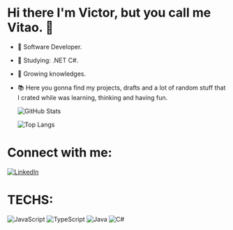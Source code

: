 # Hi there I'm Victor, but you call me Vitao. 👋

- 🔭 Software Developer.
- 📖 Studying: .NET C#.
- 🌱 Growing knowledges.
- 📚 Here you gonna find my projects, drafts and a lot of random stuff that I crated while was learning, thinking and having fun.


  <a href="https://github.com/victorschlindwein"></a>

  ![GitHub Stats](https://github-readme-streak-stats.herokuapp.com/?user=victorschlindwein&theme=highcontrast)

  ![Top Langs](https://github-readme-stats-git-masterrstaa-rickstaa.vercel.app/api/top-langs/?username=victorschlindwein&layout=compact&bg_color=000&border_color=30A3DC&title_color=E94D5F&text_color=FFF)

# Connect with me:

[![LinkedIn](https://img.shields.io/badge/LinkedIn-000?style=for-the-badge&logo=linkedin&logoColor=0E76A8)](https://www.linkedin.com/in/victorschlindwein/)

# TECHS:

![JavaScript](https://img.shields.io/badge/JavaScript-000?style=for-the-badge&logo=javascript)
![TypeScript](https://img.shields.io/badge/TypeScript-000?style=for-the-badge&logo=typescript)
![Java](https://img.shields.io/badge/JAVA-000?style=for-the-badge&logo=spring)
![C#](https://img.shields.io/badge/C%23-000?style=for-the-badge&logo=c-sharp&logoColor=823085)
